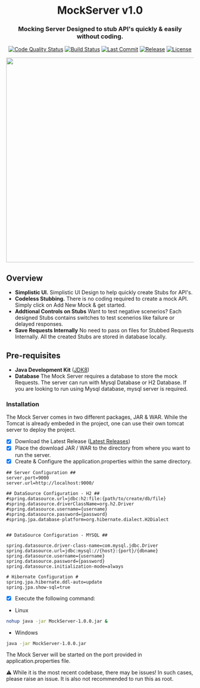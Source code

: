 <h1 align="center">
  Mock<b>Server</b> v1.0
</h1>

<h3 align="center">
Mocking Server Designed to stub API's quickly & easily without coding.
</h3>

<p align="center">
<a href="https://app.codacy.com/project/badge/Grade/6c26825fe51d45b88d540621fa1fb3ce"><img
alt="Code Quality Status"
src="https://app.codacy.com/project/badge/Grade/6c26825fe51d45b88d540621fa1fb3ce"></a>
<a href="https://badge.buildkite.com/89fd29118b2b24957feacf08660308feede6f203301ec0eefa.svg"><img
alt="Build Status"
src="https://badge.buildkite.com/89fd29118b2b24957feacf08660308feede6f203301ec0eefa.svg"></a>
<a href="https://img.shields.io/github/last-commit/krishanchawla/mock-server-v1"><img
alt="Last Commit"
src="https://img.shields.io/github/last-commit/krishanchawla/mock-server-v1"></a>
<a href="https://img.shields.io/github/v/release/krishanchawla/mock-server-v1"><img
alt="Release"
src="https://img.shields.io/github/v/release/krishanchawla/mock-server-v1"></a>
<a href="https://img.shields.io/badge/License-GPLv3-blue.svg"><img
alt="License"
src="https://img.shields.io/badge/License-GPLv3-blue.svg"></a>
</p>

<p align="center">
<img src="https://user-images.githubusercontent.com/28475979/100535959-672afc00-3243-11eb-8e43-e733dde54b48.JPG" width="550">
</p>

## Overview

- **Simplistic UI.** Simplistic UI Design to help quickly create Stubs for API's.
- **Codeless Stubbing.** There is no coding required to create a mock API. Simply click on Add New Mock & get started.
- **Addtional Controls on Stubs** Want to test negative scenerios? Each designed Stubs contains switches to test scenerios like failure or delayed responses.
- **Save Requests Internally** No need to pass on files for Stubbed Requests Internally. All the created Stubs are stored in database locally.

## Pre-requisites

- **Java Development Kit** ([JDK8](https://www.oracle.com/in/java/technologies/javase/javase-jdk8-downloads.html))
- **Database** The Mock Server requires a database to store the mock Requests. The server can run with Mysql Database or H2 Database. If you are looking to run using Mysql database, mysql server is required.

### Installation

The Mock Server comes in two different packages, JAR & WAR. While the Tomcat is already embeded in the project, one can use their own tomcat server to deploy the project.

- [x] Download the Latest Release ([Latest Releases](https://github.com/krishanchawla/mock-server-v1/releases/))
- [x] Place the download JAR / WAR to the directory from where you want to run the server.
- [x] Create & Configure the application.properties within the same directory.

```
## Server Configuration ##
server.port=9000
server.url=http://localhost:9000/

## DataSource Configuration - H2 ##
#spring.datasource.url=jdbc:h2:file:{path/to/create/db/file}
#spring.datasource.driverClassName=org.h2.Driver
#spring.datasource.username={username}
#spring.datasource.password={password}
#spring.jpa.database-platform=org.hibernate.dialect.H2Dialect


## DataSource Configuration - MYSQL ##

spring.datasource.driver-class-name=com.mysql.jdbc.Driver
spring.datasource.url=jdbc:mysql://{host}:{port}/{dbname}
spring.datasource.username={username}
spring.datasource.password={password}
spring.datasource.initialization-mode=always

# Hibernate Configuration #
spring.jpa.hibernate.ddl-auto=update
spring.jpa.show-sql=true

```

- [x] Execute the following command:

- Linux
```sh
nohup java -jar MockServer-1.0.0.jar &
```

- Windows
```sh
java -jar MockServer-1.0.0.jar
```

The Mock Server will be started on the port provided in application.properties file.

⚠️ While it is the most recent codebase, there may be issues! In such cases, please raise an issue. It is also not recommended to run this as root.
